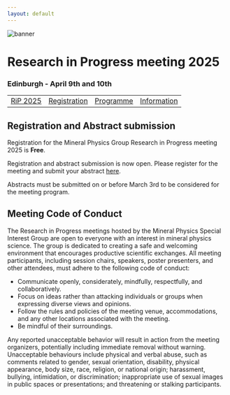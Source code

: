 ```yaml
---
layout: default
---
```

![banner](https://MinPhys.github.io/pre-release/assets/img/website_banner_RiP_25.png)
# Research in Progress meeting 2025
### Edinburgh - April 9th and 10th

|         |           |  |   |
|-------------|----------------|------|------|
| [RiP 2025](./RiP_2025.html) | [Registration](./RiP_2025-abstracts.html) | [Programme](./RiP_2025-programme.html) | [Information](./RiP_2025-planning.html) |

## Registration and Abstract submission

Registration for the Mineral Physics Group Research in Progress meeting 2025 is **Free**.

Registration and abstract submission is now open. Please register for the meeting and submit your abstract <a href="https://min2022.org/mineral-physics-group-research-in-progress-2025/">here</a>. 

Abstracts must be submitted on or before March 3rd to be considered for the meeting program.

## Meeting Code of Conduct

The Research in Progress meetings hosted by the Mineral Physics Special Interest Group are open to everyone with an interest in mineral physics science. The group is dedicated to creating a safe and welcoming environment that encourages productive scientific exchanges. All meeting participants, including session chairs, speakers, poster presenters, and other attendees, must adhere to the following code of conduct:

*  Communicate openly, considerately, mindfully, respectfully, and collaboratively.
*  Focus on ideas rather than attacking individuals or groups when expressing diverse views and opinions.
*  Follow the rules and policies of the meeting venue, accommodations, and any other locations associated with the meeting.
*  Be mindful of their surroundings.

Any reported unacceptable behavior will result in action from the meeting organizers, potentially including immediate removal without warning. Unacceptable behaviours include physical and verbal abuse, such as comments related to gender, sexual orientation, disability, physical appearance, body size, race, religion, or national origin; harassment, bullying, intimidation, or discrimination; inappropriate use of sexual images in public spaces or presentations; and threatening or stalking participants.
